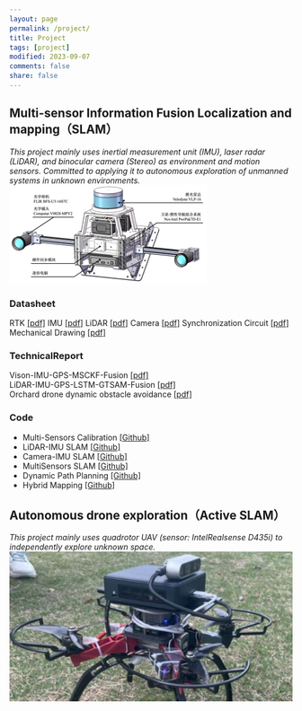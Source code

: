 ```yaml
---
layout: page
permalink: /project/
title: Project
tags: [project]
modified: 2023-09-07
comments: false
share: false
---
```


## <b> Multi-sensor Information Fusion Localization and mapping（SLAM）</b>
<i>This project mainly uses inertial measurement unit (IMU), laser radar (LiDAR), and binocular camera (Stereo) as environment and motion sensors. Committed to applying it to autonomous exploration of unmanned systems in unknown environments.</i><br>
<img src="../images/MultiSensorsCapture.png"> <br> 

### <b>Datasheet</b>
RTK <a href="../project/CHC® CGI-430厘米级组合导航系统用户手册-20230130.pdf" class="textlink" target="_blank">[pdf]</a>
IMU <a href="../project/CH10X_um_cn.pdf" class="textlink" target="_blank">[pdf]</a>
LiDAR <a href="../project/63-9243 REV D MANUAL,USERS,VLP-16.pdf" class="textlink" target="_blank">[pdf]</a>
Camera <a href="../project/FLIR-BFLY-U3-23H.pdf" class="textlink" target="_blank">[pdf]</a>
Synchronization Circuit <a href="../project/FLIR-BFLY-U3-23H.pdf" class="textlink" target="_blank">[pdf]</a>
Mechanical Drawing <a href="../project/FLIR-BFLY-U3-23H.pdf" class="textlink" target="_blank">[pdf]</a><br>

### <b>TechnicalReport</b>
Vison-IMU-GPS-MSCKF-Fusion <a href="../project/CHC® CGI-430厘米级组合导航系统用户手册-20230130.pdf" class="textlink" target="_blank">[pdf]</a><br>
LiDAR-IMU-GPS-LSTM-GTSAM-Fusion <a href="../project/CHC® CGI-430厘米级组合导航系统用户手册-20230130.pdf" class="textlink" target="_blank">[pdf]</a><br>
Orchard drone dynamic obstacle avoidance <a href="../project/CHC® CGI-430厘米级组合导航系统用户手册-20230130.pdf" class="textlink" target="_blank">[pdf]</a><br>

### <b>Code</b>
* Multi-Sensors Calibration <a href="https://github.com/canyilu/tproduct" class="textlink" target="_blank">[Github]</a><br>
* LiDAR-IMU SLAM <a href="https://github.com/canyilu/tproduct" class="textlink" target="_blank">[Github]</a> <br>
* Camera-IMU SLAM <a href="https://github.com/canyilu/tproduct" class="textlink" target="_blank">[Github]</a><br>
* MultiSensors SLAM <a href="https://github.com/canyilu/tproduct" class="textlink" target="_blank">[Github]</a><br>
* Dynamic Path Planning <a href="https://github.com/canyilu/tproduct" class="textlink" target="_blank">[Github]</a><br>
* Hybrid Mapping <a href="https://github.com/canyilu/tproduct" class="textlink" target="_blank">[Github]</a><br>
  
 ## <b> Autonomous drone exploration（Active SLAM）</b>
<i>This project mainly uses quadrotor UAV (sensor: IntelRealsense D435i) to independently explore unknown space.</i><br>
<img src="../images/drones.jpg"> <br>  



